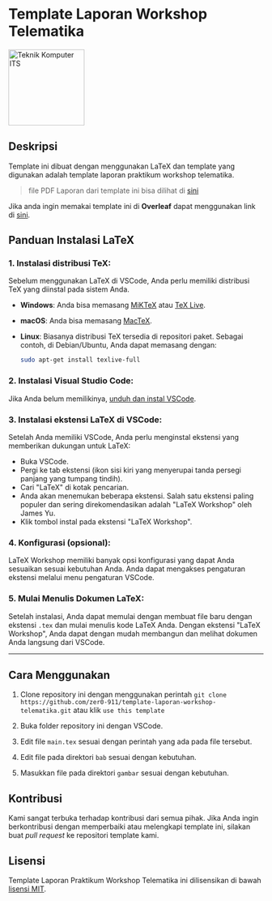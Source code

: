 # Template Laporan Workshop Telematika

<img src="https://www.its.ac.id/komputer/wp-content/uploads/sites/28/2018/03/image10.png" alt="Teknik Komputer ITS" width="150" height="150">

## Deskripsi

Template ini dibuat dengan menggunakan LaTeX dan template yang digunakan adalah template laporan praktikum workshop telematika.

> file PDF Laporan dari template ini bisa dilihat di [sini](https://zer0-911.github.io/template_laporan_praktikum_wortel/laporan.pdf)

Jika anda ingin memakai template ini di **Overleaf** dapat menggunakan link di [sini](https://www.overleaf.com/read/tmgjqzhrkynk#be528b).

## Panduan Instalasi LaTeX

### 1. Instalasi distribusi TeX:

Sebelum menggunakan LaTeX di VSCode, Anda perlu memiliki distribusi TeX yang diinstal pada sistem Anda.

- **Windows**: Anda bisa memasang [MiKTeX](https://miktex.org/) atau [TeX Live](https://www.tug.org/texlive/).
- **macOS**: Anda bisa memasang [MacTeX](https://www.tug.org/mactex/).

- **Linux**: Biasanya distribusi TeX tersedia di repositori paket. Sebagai contoh, di Debian/Ubuntu, Anda dapat memasang dengan:
  ```bash
  sudo apt-get install texlive-full
  ```

### 2. Instalasi Visual Studio Code:

Jika Anda belum memilikinya, [unduh dan instal VSCode](https://code.visualstudio.com/).

### 3. Instalasi ekstensi LaTeX di VSCode:

Setelah Anda memiliki VSCode, Anda perlu menginstal ekstensi yang memberikan dukungan untuk LaTeX:

- Buka VSCode.
- Pergi ke tab ekstensi (ikon sisi kiri yang menyerupai tanda persegi panjang yang tumpang tindih).
- Cari "LaTeX" di kotak pencarian.
- Anda akan menemukan beberapa ekstensi. Salah satu ekstensi paling populer dan sering direkomendasikan adalah "LaTeX Workshop" oleh James Yu.
- Klik tombol instal pada ekstensi "LaTeX Workshop".

### 4. Konfigurasi (opsional):

LaTeX Workshop memiliki banyak opsi konfigurasi yang dapat Anda sesuaikan sesuai kebutuhan Anda. Anda dapat mengakses pengaturan ekstensi melalui menu pengaturan VSCode.

### 5. Mulai Menulis Dokumen LaTeX:

Setelah instalasi, Anda dapat memulai dengan membuat file baru dengan ekstensi `.tex` dan mulai menulis kode LaTeX Anda. Dengan ekstensi "LaTeX Workshop", Anda dapat dengan mudah membangun dan melihat dokumen Anda langsung dari VSCode.

---

## Cara Menggunakan

1. Clone repository ini dengan menggunakan perintah `git clone https://github.com/zer0-911/template-laporan-workshop-telematika.git` atau klik `use this template`

2. Buka folder repository ini dengan VSCode.

3. Edit file `main.tex` sesuai dengan perintah yang ada pada file tersebut.

4. Edit file pada direktori `bab` sesuai dengan kebutuhan.

5. Masukkan file pada direktori `gambar` sesuai dengan kebutuhan.

## Kontribusi

Kami sangat terbuka terhadap kontribusi dari semua pihak. Jika Anda ingin berkontribusi dengan memperbaiki atau melengkapi template ini, silakan buat _pull request_ ke repositori template kami.

## Lisensi

Template Laporan Praktikum Workshop Telematika ini dilisensikan di bawah [lisensi MIT](LICENSE).
